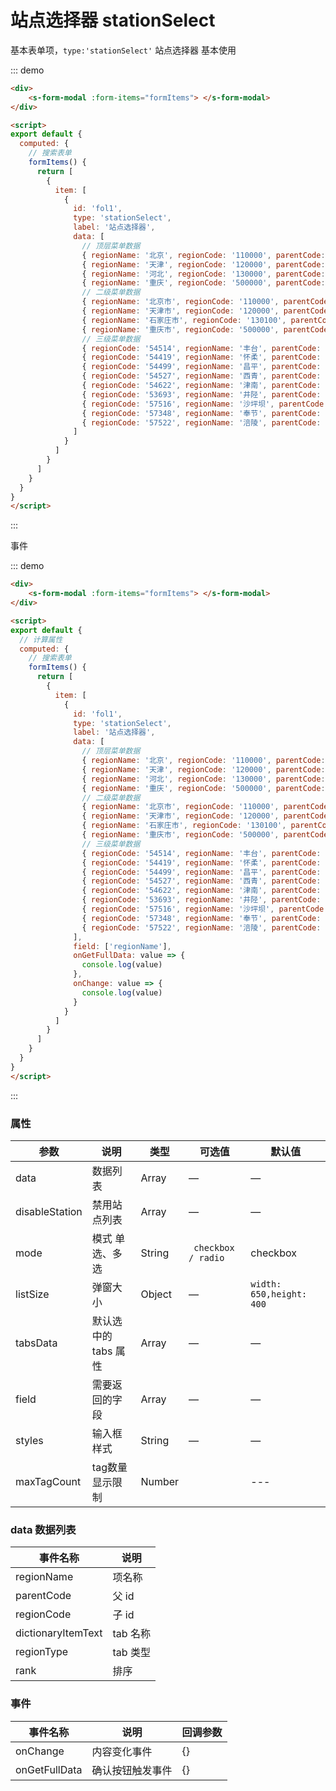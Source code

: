 #  站点选择器 stationSelect

基本表单项，`type:'stationSelect'` 站点选择器 基本使用

::: demo

```html
<div>
	<s-form-modal :form-items="formItems"> </s-form-modal>
</div>

<script>
export default {
  computed: {
    // 搜索表单
    formItems() {
      return [
        {
          item: [
            {
              id: 'fol1',
              type: 'stationSelect',
              label: '站点选择器',
              data: [
                // 顶层菜单数据
                { regionName: '北京', regionCode: '110000', parentCode: '', regionType: null, rank: 1 },
                { regionName: '天津', regionCode: '120000', parentCode: '', regionType: null, rank: 2 },
                { regionName: '河北', regionCode: '130000', parentCode: '', regionType: null, rank: 3 },
                { regionName: '重庆', regionCode: '500000', parentCode: '', regionType: null,rank: 4 },
                // 二级菜单数据
                { regionName: '北京市', regionCode: '110000', parentCode: '110000', regionType: null },
                { regionName: '天津市', regionCode: '120000', parentCode: '120000', regionType: null },
                { regionName: '石家庄市', regionCode: '130100', parentCode: '130000', regionType: null },
                { regionName: '重庆市', regionCode: '500000', parentCode: '500000', regionType: null },
                // 三级菜单数据
                { regionCode: '54514', regionName: '丰台', parentCode: '110000', dictionaryItemText: '筛选条件1', regionType: 1 },
                { regionCode: '54419', regionName: '怀柔', parentCode: '110000', dictionaryItemText: '筛选条件1', regionType: 1 },
                { regionCode: '54499', regionName: '昌平', parentCode: '110000', dictionaryItemText: '筛选条件1', regionType: 1 },
                { regionCode: '54527', regionName: '西青', parentCode: '120000', dictionaryItemText: '筛选条件1', regionType: 1 },
                { regionCode: '54622', regionName: '津南', parentCode: '120000', dictionaryItemText: '筛选条件1', regionType: 1 },
                { regionCode: '53693', regionName: '井陉', parentCode: '130100', dictionaryItemText: '筛选条件2', regionType: 2 },
                { regionCode: '57516', regionName: '沙坪坝', parentCode: '500000', dictionaryItemText: '筛选条件2', regionType: 2 },
                { regionCode: '57348', regionName: '奉节', parentCode: '500000', dictionaryItemText: '筛选条件2', regionType: 2 },
                { regionCode: '57522', regionName: '涪陵', parentCode: '500000', dictionaryItemText: '筛选条件2', regionType: 2 },
              ]
            }
          ]
        }
      ]
    }
  }
}
</script>
```

:::

事件

::: demo

```html
<div>
	<s-form-modal :form-items="formItems"> </s-form-modal>
</div>

<script>
export default {
  // 计算属性
  computed: {
    // 搜索表单
    formItems() {
      return [
        {
          item: [
            {
              id: 'fol1',
              type: 'stationSelect',
              label: '站点选择器',
              data: [
                // 顶层菜单数据
                { regionName: '北京', regionCode: '110000', parentCode: '', regionType: null, rank: 1 },
                { regionName: '天津', regionCode: '120000', parentCode: '', regionType: null, rank: 2 },
                { regionName: '河北', regionCode: '130000', parentCode: '', regionType: null, rank: 3 },
                { regionName: '重庆', regionCode: '500000', parentCode: '', regionType: null,rank: 4 },
                // 二级菜单数据
                { regionName: '北京市', regionCode: '110000', parentCode: '110000', regionType: null },
                { regionName: '天津市', regionCode: '120000', parentCode: '120000', regionType: null },
                { regionName: '石家庄市', regionCode: '130100', parentCode: '130000', regionType: null },
                { regionName: '重庆市', regionCode: '500000', parentCode: '500000', regionType: null },
                // 三级菜单数据
                { regionCode: '54514', regionName: '丰台', parentCode: '110000', dictionaryItemText: '筛选条件1', regionType: 1 },
                { regionCode: '54419', regionName: '怀柔', parentCode: '110000', dictionaryItemText: '筛选条件1', regionType: 1 },
                { regionCode: '54499', regionName: '昌平', parentCode: '110000', dictionaryItemText: '筛选条件1', regionType: 1 },
                { regionCode: '54527', regionName: '西青', parentCode: '120000', dictionaryItemText: '筛选条件1', regionType: 1 },
                { regionCode: '54622', regionName: '津南', parentCode: '120000', dictionaryItemText: '筛选条件1', regionType: 1 },
                { regionCode: '53693', regionName: '井陉', parentCode: '130100', dictionaryItemText: '筛选条件2', regionType: 2 },
                { regionCode: '57516', regionName: '沙坪坝', parentCode: '500000', dictionaryItemText: '筛选条件2', regionType: 2 },
                { regionCode: '57348', regionName: '奉节', parentCode: '500000', dictionaryItemText: '筛选条件2', regionType: 2 },
                { regionCode: '57522', regionName: '涪陵', parentCode: '500000', dictionaryItemText: '筛选条件2', regionType: 2 },
              ],
              field: ['regionName'],
              onGetFullData: value => {
                console.log(value)
              },
              onChange: value => {
                console.log(value)
              }
            }
          ]
        }
      ]
    }
  }
}
</script>
```

:::

### 属性

| 参数           | 说明                 | 类型   | 可选值              | 默认值                   |
| -------------- | -------------------- | ------ | ------------------- | ------------------------ |
| data           | 数据列表             | Array  | —                   | —                        |
| disableStation | 禁用站点列表         | Array  | —                   | —                        |
| mode           | 模式 单选、多选      | String | ` checkbox / radio` | checkbox                 |
| listSize       | 弹窗大小             | Object | —                   | `width: 650,height: 400` |
| tabsData       | 默认选中的 tabs 属性 | Array  | —                   | —                        |
| field          | 需要返回的字段       | Array  | —                   | —                        |
| styles         | 输入框样式           | String | —                   | —                        |
| maxTagCount   | tag数量显示限制             | Number  |               | ---    |

### data 数据列表

| 事件名称           | 说明     |
| ------------------ | -------- |
| regionName         | 项名称   |
| parentCode         | 父 id    |
| regionCode         | 子 id    |
| dictionaryItemText | tab 名称 |
| regionType         | tab 类型 |
| rank               | 排序     |

### 事件

| 事件名称      | 说明             | 回调参数 |
| ------------- | ---------------- | -------- |
| onChange      | 内容变化事件     | {}       |
| onGetFullData | 确认按钮触发事件 | {}       |

